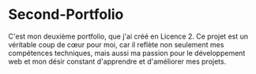 # Second-Portfolio
C'est mon deuxième portfolio, que j'ai créé en Licence 2. Ce projet est un véritable coup de cœur pour moi, car il reflète non seulement mes compétences techniques, mais aussi ma passion pour le développement web et mon désir constant d'apprendre et d'améliorer mes projets.
